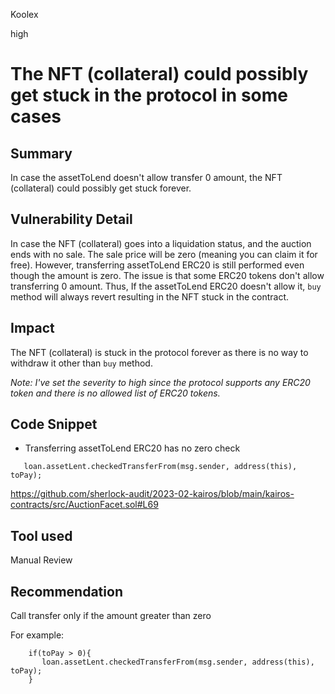 Koolex

high

# The NFT (collateral) could possibly get stuck in the protocol in some cases

## Summary
In case the assetToLend doesn't allow transfer 0 amount, the NFT (collateral) could possibly get stuck forever.

## Vulnerability Detail
In case the NFT (collateral) goes into a liquidation status, and the auction ends with no sale. The sale price will be zero (meaning you can claim it for free).
However, transferring assetToLend ERC20 is still performed even though the amount is zero.
The issue is that some ERC20 tokens don't allow transferring 0 amount. Thus, If the assetToLend ERC20 doesn't allow it, `buy` method will always revert resulting in the NFT stuck in the contract. 



## Impact

The NFT (collateral) is stuck in the protocol forever as there is no way to withdraw it other than `buy` method.

*Note: I've set the severity to high since the protocol supports any ERC20 token and there is no allowed list of ERC20 tokens.*

## Code Snippet


- Transferring assetToLend ERC20 has no zero check
```solidity
   loan.assetLent.checkedTransferFrom(msg.sender, address(this), toPay);

```
https://github.com/sherlock-audit/2023-02-kairos/blob/main/kairos-contracts/src/AuctionFacet.sol#L69


## Tool used

Manual Review

## Recommendation

Call transfer only if the amount greater than zero

For example:
```solidity
	if(toPay > 0){
	   loan.assetLent.checkedTransferFrom(msg.sender, address(this), toPay);
	}
```
 
  